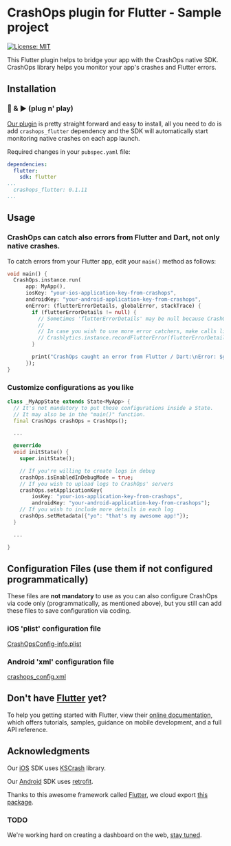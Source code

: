 # CrashOps plugin for Flutter - Sample project

[![License: MIT](https://img.shields.io/badge/License-MIT-yellow.svg)](https://opensource.org/licenses/MIT)

This Flutter plugin helps to bridge your app with the CrashOps native SDK.
CrashOps library helps you monitor your app's crashes and Flutter errors.

## Installation

### 🔌 & ▶️ (plug n' play)

[Our plugin](https://pub.dev/packages/crashops_flutter) is pretty straight forward and easy to install, all you need to do is add `crashops_flutter` dependency and the SDK will automatically start monitoring native crashes on each app launch.

Required changes in your `pubspec.yaml` file:
```yaml
dependencies:
  flutter:
    sdk: flutter
...
  crashops_flutter: 0.1.11
...
```

## Usage

### CrashOps can catch also errors from Flutter and Dart, not only native crashes.

To catch errors from your Flutter app, edit your `main()` method as follows:
```dart
void main() {
  CrashOps.instance.run(
      app: MyApp(),
      iosKey: "your-ios-application-key-from-crashops",
      androidKey: "your-android-application-key-from-crashops",
      onError: (flutterErrorDetails, globalError, stackTrace) {
        if (flutterErrorDetails != null) {
          // Sometimes 'flutterErrorDetails' may be null because CrashOps catches Dart errors as well, not only Flutter errors.
          //
          // In case you wish to use more error catchers, make calls like this one:
          // Crashlytics.instance.recordFlutterError(flutterErrorDetails);
        }

        print("CrashOps caught an error from Flutter / Dart:\nError: $globalError\nStack Trace: $stackTrace");
      });
}
```

### Customize configurations as you like
```dart
class _MyAppState extends State<MyApp> {
  // It's not mandatory to put those configurations inside a State.
  // It may also be in the "main()" function.
  final CrashOps crashOps = CrashOps();

  ...

  @override
  void initState() {
    super.initState();

    // If you're willing to create logs in debug
    crashOps.isEnabledInDebugMode = true;
    // If you wish to upload logs to CrashOps' servers
    crashOps.setApplicationKey(
        iosKey: "your-ios-application-key-from-crashops",
        androidKey: "your-android-application-key-from-crashops");
    // If you wish to include more details in each log
    crashOps.setMetadata({"yo": "that's my awesome app!"});
  }

  ...

}
```

## Configuration Files (use them if not configured programmatically)

These files are **not mandatory** to use as you can also configure CrashOps via code only (programmatically, as mentioned above), but you still can add these files to save configuration via coding.

### iOS 'plist' configuration file

[CrashOpsConfig-info.plist](https://github.com/CrashOps/Flutter-Example/blob/v0.1.11/ios/Runner/CrashOpsConfig-info.plist)

### Android 'xml' configuration file

[crashops_config.xml](https://github.com/CrashOps/Flutter-Example/blob/v0.1.11/android/app/src/main/res/values/crashops_config.xml)


## Don't have [Flutter](https://flutter.dev/) yet?

To help you getting started with Flutter, view their
[online documentation](https://flutter.dev/docs), which offers tutorials,
samples, guidance on mobile development, and a full API reference.

## Acknowledgments

Our [iOS](https://github.com/CrashOps/iOS-SDK/) SDK uses [KSCrash](https://github.com/kstenerud/KSCrash) library.

Our [Android](https://github.com/CrashOps/Android-SDK/) SDK uses [retrofit](https://square.github.io/retrofit/).

Thanks to this awesome framework called [Flutter](https://pub.dev/flutter), we cloud export [this package](https://pub.dev/packages/crashops_flutter).


### TODO

We're working hard on creating a dashboard on the web, [stay tuned](https://www.crashops.com/).

